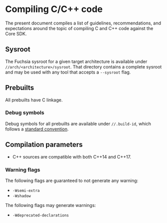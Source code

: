 # Compiling C/C++ code

The present document compiles a list of guidelines, recommendations, and
expectations around the topic of compiling C and C++ code against the Core SDK.


## Sysroot

The Fuchsia sysroot for a given target architecture is available under
`//arch/<architecture>/sysroot`.
That directory contains a complete sysroot and may be used with any tool that
accepts a `--sysroot` flag.


## Prebuilts

All prebuilts have C linkage.

### Debug symbols

Debug symbols for all prebuilts are available under `//.build-id`, which follows
a [standard convention][build-id].


## Compilation parameters

- C++ sources are compatible with both C++14 and C++17.

### Warning flags

The following flags are guaranteed to not generate any warning:
- `-Wsemi-extra`
- `-Wshadow`

The following flags may generate warnings:
- `-Wdeprecated-declarations`


[build-id]: https://fedoraproject.org/wiki/Releases/FeatureBuildId#Find_files_by_build_ID
